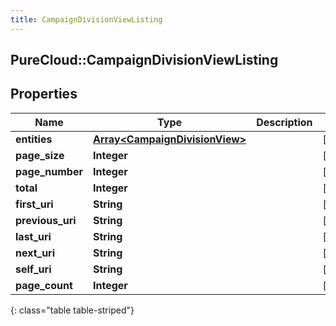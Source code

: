 ```yaml
---
title: CampaignDivisionViewListing
---
```

## PureCloud::CampaignDivisionViewListing

## Properties

|Name | Type | Description | Notes|
|------------ | ------------- | ------------- | -------------|
| **entities** | [**Array&lt;CampaignDivisionView&gt;**](CampaignDivisionView.html) |  | [optional] |
| **page_size** | **Integer** |  | [optional] |
| **page_number** | **Integer** |  | [optional] |
| **total** | **Integer** |  | [optional] |
| **first_uri** | **String** |  | [optional] |
| **previous_uri** | **String** |  | [optional] |
| **last_uri** | **String** |  | [optional] |
| **next_uri** | **String** |  | [optional] |
| **self_uri** | **String** |  | [optional] |
| **page_count** | **Integer** |  | [optional] |
{: class="table table-striped"}


